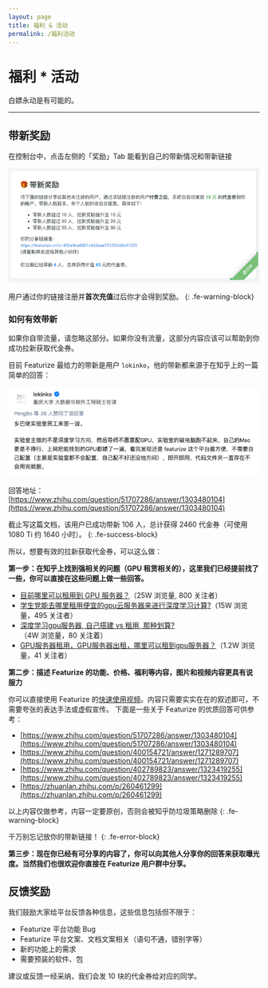 ```yaml
---
layout: page
title: 福利 & 活动
permalink: /福利活动
---
```


# 福利 * 活动

白嫖永动是有可能的。

------

## 带新奖励

在控制台中，点击左侧的「奖励」Tab 能看到自己的带新情况和带新链接

![](/asset/new-coupon.png)

用户通过你的链接注册并**首次充值**过后你才会得到奖励。
{: .fe-warning-block}

### 如何有效带新

如果你自带流量，请忽略这部分。如果你没有流量，这部分内容应该可以帮助到你成功拉新获取代金券。

目前 Featurize 最给力的带新是用户 `lokinko`，他的带新都来源于在知乎上的一篇简单的回答：

![](/asset/lokinko-zhihu.png)

回答地址：[https://www.zhihu.com/question/51707286/answer/1303480104](https://www.zhihu.com/question/51707286/answer/1303480104)

截止写这篇文档，该用户已成功带新 106 人，总计获得 2460 代金券（可使用 1080 Ti 约 1640 小时）。
{: .fe-success-block}

所以，想要有效的拉新获取代金券，可以这么做：

**第一步：在知乎上找到强相关的问题（GPU 租赁相关的），这里我们已经提前找了一些，你可以直接在这些问题上做一些回答。**

* [目前哪里可以租用到 GPU 服务器？](https://www.zhihu.com/question/51707286)（25W 浏览量, 800 关注者）
* [学生党能去哪里租用便宜的gpu云服务器来进行深度学习计算?](https://www.zhihu.com/question/271520755)（15W 浏览量，495 关注者）
* [深度学习gpu服务器, 自己搭建 vs 租用, 那种划算?](https://www.zhihu.com/question/56772074)（4W 浏览量，80 关注着）
* [GPU服务器租用，GPU服务器出租，哪里可以租到gpu服务器？](https://www.zhihu.com/question/269093917)（1.2W 浏览量，41 关注者）

**第二步：描述 Featurize 的功能、价格、福利等内容，图片和视频内容更具有说服力**

你可以直接使用 Featurize 的[快速使用视频](https://featurize-public.oss-cn-beijing.aliyuncs.com/featurize-quick-start.mp4)。内容只需要实实在在的叙述即可，不需要夸张的表达手法或虚假宣传。 下面是一些关于 Featurize 的优质回答可供参考：

* [https://www.zhihu.com/question/51707286/answer/1303480104](https://www.zhihu.com/question/51707286/answer/1303480104)
* [https://www.zhihu.com/question/400154721/answer/1271289707](https://www.zhihu.com/question/400154721/answer/1271289707)
* [https://www.zhihu.com/question/402789823/answer/1323419255](https://www.zhihu.com/question/402789823/answer/1323419255)
* [https://zhuanlan.zhihu.com/p/260461299](https://zhuanlan.zhihu.com/p/260461299)

以上内容仅做参考，内容一定要原创，否则会被知乎防垃圾策略删除
{: .fe-warning-block}

千万别忘记放你的带新链接！
{: .fe-error-block}

**第三步：现在你已经有可分享的内容了，你可以向其他人分享你的回答来获取曝光度。当然我们也很欢迎你直接在 Featurize 用户群中分享。**


## 反馈奖励

我们鼓励大家给平台反馈各种信息，这些信息包括但不限于：

* Featurize 平台功能 Bug
* Featurize 平台文案、文档文案相关（语句不通，错别字等）
* 新的功能上的需求
* 需要预装的软件、包

建议或反馈一经采纳，我们会发 10 块的代金券给对应的同学。
